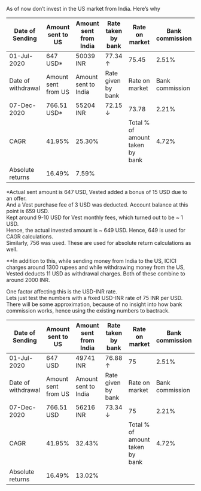 As of now don’t invest in the US market from India. Here’s why

| Date of Sending    | Amount sent to US   | Amount sent from India | Rate taken by bank | Rate on market                  | Bank commission |
|--------------------|---------------------|------------------------|--------------------|---------------------------------|-----------------|
| 01-Jul-2020        | 647 USD*            | 50039 INR              | 77.34 ↑            | 75.45                           | 2.51%           |
| Date of withdrawal | Amount sent from US | Amount sent to India   | Rate given by bank | Rate on market                  | Bank commission |
| 07-Dec-2020        | 766.51 USD*         | 55204 INR              | 72.15 ↓            | 73.78                           | 2.21%           |
| CAGR               | 41.95%              | 25.30%                 |                    | Total % of amount taken by bank | 4.72%           |
| Absolute returns   | 16.49%              | 7.59%                  |                    |                                 |                 |

*Actual sent amount is 647 USD, Vested added a bonus of 15 USD due to an offer.  
And a Vest purchase fee of 3 USD was deducted. Account balance at this point is 659 USD.   
Kept around 9-10 USD for Vest monthly fees, which turned out to be ~ 1 USD.   
Hence, the actual invested amount is ~ 649 USD. Hence, 649 is used for CAGR calculations.   
Similarly, 756 was used. These are used for absolute return calculations as well.

**In addition to this, while sending money from India to the US, ICICI charges around 1300 rupees and while withdrawing money from the US,
Vested deducts 11 USD as withdrawal charges. Both of these combine to around 2000 INR.

One factor affecting this is the USD-INR rate.  
Lets just test the numbers with a fixed USD-INR rate of 75 INR per USD.  
There will be some approximation, because of no insight into how bank commission works, hence using the existing numbers to bactrack.

| Date of Sending    | Amount sent to US   | Amount sent from India | Rate taken by bank | Rate on market                  | Bank commission |
|--------------------|---------------------|------------------------|--------------------|---------------------------------|-----------------|
| 01-Jul-2020        | 647 USD             | 49741 INR              | 76.88 ↑            | 75                              | 2.51%           |
| Date of withdrawal | Amount sent from US | Amount sent to India   | Rate given by bank | Rate on market                  | Bank commission |
| 07-Dec-2020        | 766.51 USD          | 56216 INR              | 73.34 ↓            | 75                              | 2.21%           |
| CAGR               | 41.95%              | 32.43%                 |                    | Total % of amount taken by bank | 4.72%           |
| Absolute returns   | 16.49%              | 13.02%                 |                    |                                 |                 |
